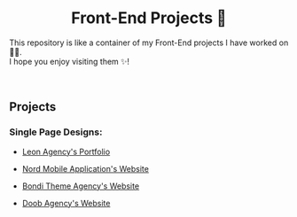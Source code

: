 <h1 align='center'>Front-End Projects 🚀</h1>

This repository is like a container of my Front-End projects I have worked on 👨‍💻.  
I hope you enjoy visiting them ✨!

<br>

## Projects

### Single Page Designs:
* [Leon Agency's Portfolio](https://github.com/mohammad-jarabah/Leon-Agency-Portfolio)

* [Nord Mobile Application's Website](https://github.com/mohammad-jarabah/Nord-Mobile-Application-Website)

* [Bondi Theme Agency's Website](https://github.com/mohammad-jarabah/Bondi-Theme-Agency-Website)

* [Doob Agency's Website](https://github.com/mohammad-jarabah/Doob-Agency-Website)
